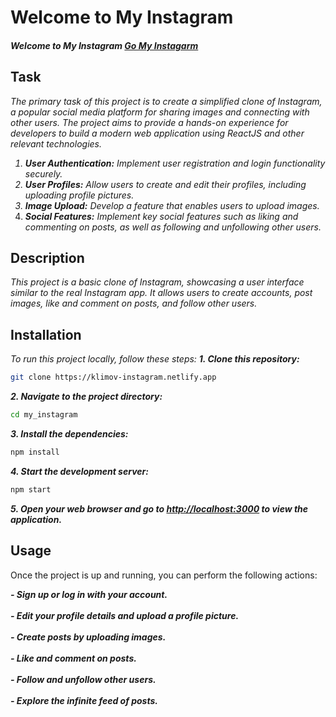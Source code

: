 # Welcome to My Instagram
 <h4><b><i>  Welcome to My Instagram <a href="https://instagaram-klimov.netlify.app/"> Go My Instagarm </a></i></b></h4>

## Task
<i>The primary task of this project is to create a simplified clone of Instagram, a popular social media platform for sharing images and connecting with other users. The project aims to provide a hands-on experience for developers to build a modern web application using ReactJS and other relevant technologies.
1. **User Authentication:** Implement user registration and login functionality securely.
2. **User Profiles:** Allow users to create and edit their profiles, including uploading profile pictures.
3. **Image Upload:** Develop a feature that enables users to upload images.
4. **Social Features:** Implement key social features such as liking and commenting on posts, as well as following and unfollowing other users.</i>


## Description
<i>This project is a basic clone of Instagram, showcasing a user interface similar to the real Instagram app. 
It allows users to create accounts, post images, like and comment on posts, and follow other users.</i>


## Installation
<i>To run this project locally, follow these steps:</i>
<b><i>1. Clone this repository:</b></i>

```bash
git clone https://klimov-instagram.netlify.app
```

<b><i>2. Navigate to the project directory:</b></i>

```bash
cd my_instagram
```

<b><i>3. Install the dependencies:</b></i>

```bash
npm install
```


<b><i>4. Start the development server:</b></i>

```bash
npm start
```

<b><i>5. Open your web browser and go to [http://localhost:3000](http://localhost:3000) to view the application.</b></i>

## Usage
Once the project is up and running, you can perform the following actions:

<b><i>- Sign up or log in with your account.</b></i><br><br>
<b><i>- Edit your profile details and upload a profile picture.</b></i><br><br>
<b><i>- Create posts by uploading images.</b></i><br><br>
<b><i>- Like and comment on posts.</b></i><br><br>
<b><i>- Follow and unfollow other users.</b></i><br><br>
<b><i>- Explore the infinite feed of posts.</b></i><br><br>

